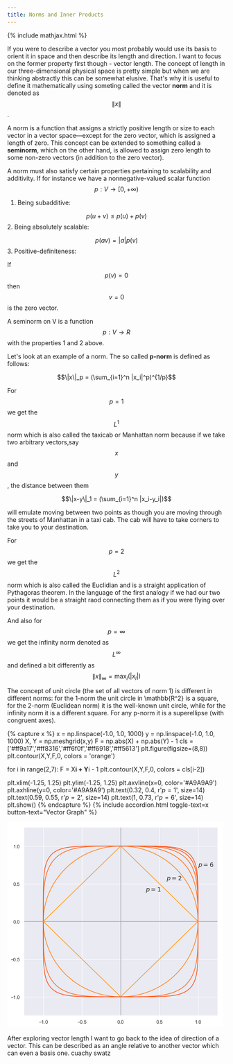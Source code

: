 ```yaml
---
title: Norms and Inner Products
---
```

{% include mathjax.html %}

If you were to describe a vector you most probably would use its basis to orient it in space and then describe its length and direction. I want to focus on the former property first though - vector length. The concept of length in our three-dimensional physical space is pretty simple but when we are thinking abstractly this can be somewhat elusive. That's why it is useful to define it mathematically using someting called the vector __norm__ and it is denoted as $$\|x\|$$.

A norm is a function that assigns a strictly positive length or size to each vector in a vector space—except for the zero vector, which is assigned a length of zero. This concept can be extended to something called a __seminorm__, which on the other hand, is allowed to assign zero length to some non-zero vectors (in addition to the zero vector).

A norm must also satisfy certain properties pertaining to scalability and additivity. If for instance we have a nonnegative-valued scalar function $$p: V → [0,+\infty)$$

1. Being subadditive:

$$p(u + v) ≤ p(u) + p(v)$$
2. Being absolutely scalable:

$$p(av) = |a| p(v)$$
3. Positive-definiteness:

If $$p(v) = 0$$ then $$v=0$$ is the zero vector.

A seminorm on V is a function $$p : V → R$$ with the properties 1 and 2 above.

Let's look at an example of a norm. The so called __p-norm__ is defined as follows:

$$\|x\|_p = (\sum_{i=1}^n |x_i|^p)^{1/p}$$

For $$p = 1$$ we get the $$L^1$$ norm which is also called the taxicab or Manhattan norm because if we take two arbitrary vectors,say $$x$$ and $$y$$, the distance between them 

$$\|x-y\|_1 = (\sum_{i=1}^n |x_i-y_i|)$$

will emulate moving between two points as though you are moving through the streets of Manhattan in a taxi cab. The cab will have to take corners to take you to your destination.

For $$p = 2$$ we get the $$L^2$$ norm which is also called the Euclidian and is a straight application of Pythagoras theorem. In the language of the first analogy if we had our two points it would be a straight raod connecting them as if you were flying over your destination.

And also for  $$p = \infty$$ we get the infinity norm denoted as $$L^\infty$$ and defined a bit differently as
$$\|x\|_{\infty }=\max _{i}(|x_{i}|)$$

The concept of unit circle (the set of all vectors of norm 1) is different in different norms: for the 1-norm the unit circle in \mathbb{R^2} is a square, for the 2-norm (Euclidean norm) it is the well-known unit circle, while for the infinity norm it is a different square. For any p-norm it is a superellipse (with congruent axes).

{% capture x %}
x = np.linspace(-1.0, 1.0, 1000)
y = np.linspace(-1.0, 1.0, 1000)
X, Y = np.meshgrid(x,y)
F = np.abs(X) + np.abs(Y) - 1
cls = ['#ff9a17','#ff8316','#ff6f0f','#ff6918','#ff5613']
plt.figure(figsize=(8,8))
plt.contour(X,Y,F,0, colors = 'orange')

for i in range(2,7):
    F = X**i + Y**i - 1
    plt.contour(X,Y,F,0, colors = cls[i-2])

plt.xlim(-1.25, 1.25)
plt.ylim(-1.25, 1.25)
plt.axvline(x=0, color='#A9A9A9')
plt.axhline(y=0, color='#A9A9A9')
plt.text(0.32, 0.4, r'$p=1$',  size=14)
plt.text(0.59, 0.55, r'$p=2$',  size=14)
plt.text(1, 0.73, r'$p=6$',  size=14)
plt.show()
{% endcapture %}
{% include accordion.html toggle-text=x button-text="Vector Graph" %}

![png](/assets/images/unit_norm.png)

After exploring vector length I want to go back to the idea of direction of a vector. This can be described as an angle relative to another vector which can even a basis one.
cuachy swatz
